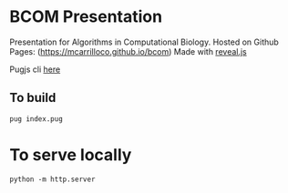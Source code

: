 # BCOM Presentation

Presentation for Algorithms in Computational Biology.
Hosted on Github Pages: (https://mcarrilloco.github.io/bcom)
Made with [reveal.js](https://github.com/hakimel/reveal.js)

Pugjs cli [here](https://github.com/pugjs/pug)

## To build

```
pug index.pug
```

# To serve locally

```
python -m http.server
```
